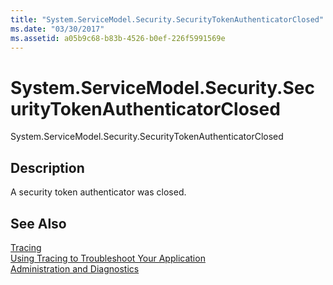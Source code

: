 ```yaml
---
title: "System.ServiceModel.Security.SecurityTokenAuthenticatorClosed"
ms.date: "03/30/2017"
ms.assetid: a05b9c68-b83b-4526-b0ef-226f5991569e
---
```

# System.ServiceModel.Security.SecurityTokenAuthenticatorClosed
System.ServiceModel.Security.SecurityTokenAuthenticatorClosed  
  
## Description  
 A security token authenticator was closed.  
  
## See Also  
 [Tracing](../../../../../docs/framework/wcf/diagnostics/tracing/index.md)  
 [Using Tracing to Troubleshoot Your Application](../../../../../docs/framework/wcf/diagnostics/tracing/using-tracing-to-troubleshoot-your-application.md)  
 [Administration and Diagnostics](../../../../../docs/framework/wcf/diagnostics/index.md)
